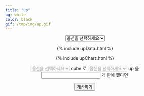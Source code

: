 ```yaml
---
title: "up"
bg: white
color: black
gif: /tmp/img/up.gif
---
```



<div style='text-align:center;'>

<select id='upSelect' style="text-align-last:center;" onchange = "changeSelect();">
	<option value='NULL'>옵션을 선택하세요</option>
	<option value='RE'>RE</option>
	<option value='EU'>EU</option>
	<option value='UL'>UL</option>
</select>

<br>

<div> 


<canvas id="upChart"></canvas>

{% include upData.html %}

{% include upChart.html %}


<select id='cubeSelect' disabled onchange='changeCubeSelect();'>
	<option value='NULL'>옵션을 선택하세요</option>
	<option value='red'>red</option>
	<option value='black'>black</option>
	<option value='additional'>additional</option>
	<option value='questionable'>questionable</option>
	<option value='expert'>expert</option>
	<option value='master'>master</option>
</select>

<span>
cube 로
</span>

<select id='cubeUpSelect' disabled>
	<option value='NULL'>옵션을 선택하세요</option>
	<option value='RE'>RE</option>
	<option value='EU'>EU</option>
	<option value='UL'>UL</option>
</select>

<span>
up 을
</span>

<input type='text' id='cubeNumber'>

<span>
개 만에 했다면
</span>

<button id='cubeNumberButton' onclick='cubeNumberCal()'>계산하기</button>

<br>

<span id='cubeNumberResultText'>
</span>

<script>
function changeCubeSelect(){
//2
	var selectCube = document.getElementById('cubeSelect');
	var selectCubeValue = selectCube.options[selectCube.selectedIndex].value;
	var selectUpCube = document.getElementById('cubeUpSelect');
	
}

function cubeNumberCal(){
//3
	var selectCube = document.getElementById('cubeSelect');
	var selectCubeValue = selectCube.options[selectCube.selectedIndex].value;

	var selectUpCube = document.getElementById('cubeUpSelect');
	var selectUpCubeValue = selectUpCube.options[selectUpCube.selectedIndex].value;

	var cubeNumberText = document.getElementById('cubeNumber');
	var resultText = document.getElementById('cubeNumberResultText');

	console.log(Number(cubeNumberText.value));
	
	var avText = '';
	var rankText = 0;
	var avTextM = '';
	var rankTextM = 0;

	for(var i=0;i < config.data.datasets.length;i++){
		config.data.datasets[i].hidden = true;
	}
	myChart.update();


	if(selectCubeValue == 'NULL'){}
	else if(selectCubeValue == 'red'){
		if(selectUpCubeValue == 'RE'){
			avText = AvRedRE/1000;
			avTextM = AvRedREM/1000;
		
			config.data.datasets[0].hidden = false;
			config.data.datasets[1].hidden = false;
			myChart.update();

			for(var i=0;i <= Number(cubeNumberText.value);i++){
				if(!isNaN(dataRedRE[i])) rankText = dataRedRE[i];
				if(i > 1010) break;
			}
			for(var i=0;i <= Number(cubeNumberText.value);i++){
				if(!isNaN(dataRedREM[i])) rankTextM = dataRedREM[i];
				if(i > 1010) break;
			}
		}
		else if(selectUpCubeValue == 'EU'){
			avText = AvRedEU/1000;
			avTextM = AvRedEUM/1000;

			config.data.datasets[0].hidden = false;
			config.data.datasets[1].hidden = false;
			myChart.update();

			for(var i = 0;i <= Number(cubeNumberText.value);i++){
				if(!isNaN(dataRedEU[i])) rankText = dataRedEU[i];
				if(i > 1010) break;
			}
			for(var i = 0;i <= Number(cubeNumberText.value);i++){
				if(!isNaN(dataRedEUM[i])) rankTextM = dataRedEUM[i];
				if(i > 1010) break;
			}
		}
		else if(selectUpCubeValue == 'UL'){
			avText = AvRedUL/1000;
			avTextM = AvRedULM/1000;

			config.data.datasets[0].hidden = false;
			config.data.datasets[1].hidden = false;
			myChart.update();

			for(var i = 0;i <= Number(cubeNumberText.value);i++){
				if(!isNaN(dataRedUL[i])) rankText = dataRedUL[i];
				if(i > 1010) break;
			}
			for(var i = 0;i <= Number(cubeNumberText.value);i++){
				if(!isNaN(dataRedULM[i])) rankTextM = dataRedULM[i];
				if(i > 1010) break;
			}
		}
	}
	else if(selectCubeValue == 'black'){
		if(selectUpCubeValue == 'RE'){
			avText = AvBlackRE/1000;
			avTextM = AvBlackREM/1000;
		
			config.data.datasets[2].hidden = false;
			config.data.datasets[3].hidden = false;
			myChart.update();

			for(var i=0;i <= Number(cubeNumberText.value);i++){
				if(!isNaN(dataBlackRE[i])) rankText = dataBlackRE[i];
				if(i > 1010) break;
			}
			for(var i=0;i <= Number(cubeNumberText.value);i++){
				if(!isNaN(dataBlackREM[i])) rankTextM = dataBlackREM[i];
				if(i > 1010) break;
			}
		}
		else if(selectUpCubeValue == 'EU'){
			avText = AvBlackEU/1000;
			avTextM = AvBlackEUM/1000;

			config.data.datasets[2].hidden = false;
			config.data.datasets[3].hidden = false;
			myChart.update();

			for(var i = 0;i <= Number(cubeNumberText.value);i++){
				if(!isNaN(dataBlackEU[i])) rankText = dataBlackEU[i];
				if(i > 1010) break;
			}
			for(var i = 0;i <= Number(cubeNumberText.value);i++){
				if(!isNaN(dataBlackEUM[i])) rankTextM = dataBlackEUM[i];
				if(i > 1010) break;
			}
		}
		else if(selectUpCubeValue == 'UL'){
			avText = AvBlackUL/1000;
			avTextM = AvBlackULM/1000;

			config.data.datasets[2].hidden = false;
			config.data.datasets[3].hidden = false;
			myChart.update();

			for(var i = 0;i <= Number(cubeNumberText.value);i++){
				if(!isNaN(dataBlackUL[i])) rankText = dataBlackUL[i];
				if(i > 1010) break;
			}
			for(var i = 0;i <= Number(cubeNumberText.value);i++){
				if(!isNaN(dataBlackULM[i])) rankTextM = dataBlackULM[i];
				if(i > 1010) break;
			}
		}
	}
	else if(selectCubeValue == 'additional'){
		if(selectUpCubeValue == 'RE'){
			avText = AvAdditionalRE/1000;
			avTextM = AvAdditionalREM/1000;
		
			config.data.datasets[4].hidden = false;
			config.data.datasets[5].hidden = false;
			myChart.update();

			for(var i=0;i <= Number(cubeNumberText.value);i++){
				if(!isNaN(dataAdditionalRE[i])) rankText = dataAdditionalRE[i];
				if(i > 1010) break;
			}
			for(var i=0;i <= Number(cubeNumberText.value);i++){
				if(!isNaN(dataAdditionalREM[i])) rankTextM = dataAdditionalREM[i];
				if(i > 1010) break;
			}
		}
		else if(selectUpCubeValue == 'EU'){
			avText = AvAdditionalEU/1000;
			avTextM = AvAdditionalEUM/1000;

			config.data.datasets[4].hidden = false;
			config.data.datasets[5].hidden = false;
			myChart.update();

			for(var i = 0;i <= Number(cubeNumberText.value);i++){
				if(!isNaN(dataAdditionalEU[i])) rankText = dataAdditionalEU[i];
				if(i > 1010) break;
			}
			for(var i = 0;i <= Number(cubeNumberText.value);i++){
				if(!isNaN(dataAdditionalEUM[i])) rankTextM = dataAdditionalEUM[i];
				if(i > 1010) break;
			}
		}
		else if(selectUpCubeValue == 'UL'){
			avText = AvAdditionalUL/1000;
			avTextM = AvAdditionalULM/1000;

			config.data.datasets[4].hidden = false;
			config.data.datasets[5].hidden = false;
			myChart.update();

			for(var i = 0;i <= Number(cubeNumberText.value);i++){
				if(!isNaN(dataAdditionalUL[i])) rankText = dataAdditionalUL[i];
				if(i > 1010) break;
			}
			for(var i = 0;i <= Number(cubeNumberText.value);i++){
				if(!isNaN(dataAdditionalULM[i])) rankTextM = dataAdditionalULM[i];
				if(i > 1010) break;
			}
		}
	}
	else if(selectCubeValue == 'questionable'){
		if(selectUpCubeValue == 'RE'){
			avText = AvQuestionableRE/1000;
			avTextM = AvQuestionableREM/1000;
		
			config.data.datasets[6].hidden = false;
			config.data.datasets[7].hidden = false;
			myChart.update();

			for(var i=0;i <= Number(cubeNumberText.value);i++){
				if(!isNaN(dataQuestionableRE[i])) rankText = dataQuestionableRE[i];
				if(i > 1010) break;
			}
			for(var i=0;i <= Number(cubeNumberText.value);i++){
				if(!isNaN(dataQuestionableREM[i])) rankTextM = dataQuestionableREM[i];
				if(i > 1010) break;
			}
		}
	}
	else if(selectCubeValue == 'expert'){
		if(selectUpCubeValue == 'RE'){
			avText = AvExpertRE/1000;
			avTextM = AvExpertREM/1000;
		
			config.data.datasets[8].hidden = false;
			config.data.datasets[9].hidden = false;
			myChart.update();

			for(var i=0;i <= Number(cubeNumberText.value);i++){
				if(!isNaN(dataExpertRE[i])) rankText = dataExpertRE[i];
				if(i > 1010) break;
			}
			for(var i=0;i <= Number(cubeNumberText.value);i++){
				if(!isNaN(dataExpertREM[i])) rankTextM = dataExpertREM[i];
				if(i > 1010) break;
			}
		}
		else if(selectUpCubeValue == 'EU'){
			avText = AvExpertEU/1000;
			avTextM = AvExpertEUM/1000;

			config.data.datasets[6].hidden = false;
			config.data.datasets[7].hidden = false;
			myChart.update();

			for(var i = 0;i <= Number(cubeNumberText.value);i++){
				if(!isNaN(dataExpertEU[i])) rankText = dataExpertEU[i];
				if(i > 1010) break;
			}
			for(var i = 0;i <= Number(cubeNumberText.value);i++){
				if(!isNaN(dataExpertEUM[i])) rankTextM = dataExpertEUM[i];
				if(i > 1010) break;
			}
		}
	}
	else if(selectCubeValue == 'master'){
		if(selectUpCubeValue == 'RE'){
			avText = AvMasterRE/1000;
			avTextM = AvMasterREM/1000;
		
			config.data.datasets[10].hidden = false;
			config.data.datasets[11].hidden = false;
			myChart.update();

			for(var i=0;i <= Number(cubeNumberText.value);i++){
				if(!isNaN(dataMasterRE[i])) rankText = dataMasterRE[i];
				if(i > 1010) break;
			}
			for(var i=0;i <= Number(cubeNumberText.value);i++){
				if(!isNaN(dataMasterREM[i])) rankTextM = dataMasterREM[i];
				if(i > 1010) break;
			}
		}
		else if(selectUpCubeValue == 'EU'){
			avText = AvMasterEU/1000;
			avTextM = AvMasterEUM/1000;

			config.data.datasets[8].hidden = false;
			config.data.datasets[9].hidden = false;
			myChart.update();

			for(var i = 0;i <= Number(cubeNumberText.value);i++){
				if(!isNaN(dataMasterEU[i])) rankText = dataMasterEU[i];
				if(i > 1010) break;
			}
			for(var i = 0;i <= Number(cubeNumberText.value);i++){
				if(!isNaN(dataMasterEUM[i])) rankTextM = dataMasterEUM[i];
				if(i > 1010) break;
			}
		}
		else if(selectUpCubeValue == 'UL'){
			avText = AvMasterUL/1000;
			avTextM = AvMasterULM/1000;

			config.data.datasets[6].hidden = false;
			config.data.datasets[7].hidden = false;
			myChart.update();

			for(var i = 0;i <= Number(cubeNumberText.value);i++){
				if(!isNaN(dataMasterUL[i])) rankText = dataMasterUL[i];
				if(i > 1010) break;
			}
			for(var i = 0;i <= Number(cubeNumberText.value);i++){
				if(!isNaN(dataMasterULM[i])) rankTextM = dataMasterULM[i];
				if(i > 1010) break;
			}
		}
	}

	console.log('avText: '+avText+'\n');
	console.log('rankText: '+rankText+'\n');
	resultText.innerText = avText + '\n' + rankText + '\n' + avTextM + '\n' + rankTextM;
}

var cubeOption = {
	re: ['red','black','additional','questionable','expert','master'],
	eu: ['red','black','additional','expert','master'],
	ul: ['red','black','additional','master'],
	
	rem: ['red','black','additional','questionable','expert','master'],
        eum: ['red','black','additional','expert','master'],
        ulm: ['red','black','additional','master'],
	
	red: ['re','eu','ul'],
	black: ['re','eu','ul'],
	additional: ['re','eu','ul'],
	questionable: ['re'],
	expert: ['re','eu'],
	master: ['re','eu','ul'],
	
	redm: ['re','eu','ul'],
        blackm: ['re','eu','ul'],
        additionalm: ['re','eu','ul'],
        questionablem: ['re'],
        expertm: ['re','eu'],
        masterm: ['re','eu','ul']
};

function changeSelect(){
//1
	var upSelectName = document.getElementById('upSelect');
	var upSelectValue = upSelectName.options[upSelectName.selectedIndex].value;
	var upSelectOption = upSelectName.options[upSelectName.selectedIndex].InnerText;
	var cubeSelect = document.getElementById('cubeSelect');
	var cubeUpSelect = document.getElementById('cubeUpSelect');
	var cubeNumber = document.getElementById('cubeNumber');

	var secondOption = '';

	switch(upSelectValue){
		case 'RE':
			secondOption = cubeOption.re;
			break;
		case 'EU':
			secondOption = cubeOption.eu;
			break;
		case 'UL':
			secondOption = cubeOption.ul;
			break;
	}

	cubeSelect.selectedIndex = 0;

	if(upSelectValue == 'NULL') cubeSelect.disabled = true;
	else{
		cubeSelect.disabled = false;
		
		cubeSelect.options.length = 0;
                for(var i = 0;i < secondOption.length;i++){
                        var seOption = document.createElement('option');
                        seOption.text = secondOption[i];
                        seOption.value = secondOption[i];
                        cubeSelect.append(seOption);
                        console.log(seOption);
                }

	}

	if(upSelectValue == 'NULL'){
		config.data.datasets.splice(0,100);
		myChart.update();
	}
	else if(upSelectValue == 'RE'){
		config.data.datasets.splice(0,100);
		myChart.update();
			
		cubeUpSelect.selectedIndex = 1;

		config.data.datasets.push(RERedDataset);
		config.data.datasets.push(RERedMDataset);

		config.data.datasets.push(REBlackDataset);
		config.data.datasets.push(REBlackMDataset);

		config.data.datasets.push(REAdditionalDataset);
		config.data.datasets.push(REAdditionalMDataset);

		config.data.datasets.push(REQuestionableDataset);
		config.data.datasets.push(REQuestionableMDataset);

		config.data.datasets.push(REExpertDataset);
		config.data.datasets.push(REExpertMDataset);

		config.data.datasets.push(REMasterDataset);
		config.data.datasets.push(REMasterMDataset);

		myChart.update();
	}
	else if(upSelectValue == 'EU'){
		config.data.datasets.splice(0,100);
		myChart.update();
		
		cubeUpSelect.selectedIndex = 2;

		config.data.datasets.push(EURedDataset);
		config.data.datasets.push(EURedMDataset);

		config.data.datasets.push(EUBlackDataset);
		config.data.datasets.push(EUBlackMDataset);

		config.data.datasets.push(EUAdditionalDataset);
		config.data.datasets.push(EUAdditionalMDataset);

		config.data.datasets.push(EUExpertDataset);
		config.data.datasets.push(EUExpertMDataset);

		config.data.datasets.push(EUMasterDataset);
		config.data.datasets.push(EUMasterMDataset);

		myChart.update();
	}
	else if(upSelectValue == 'UL'){
		config.data.datasets.splice(0,100);
		myChart.update();
		
		cubeUpSelect.selectedIndex = 3;

		config.data.datasets.push(ULRedDataset);
		config.data.datasets.push(ULRedMDataset);

		config.data.datasets.push(ULBlackDataset);
		config.data.datasets.push(ULBlackMDataset);

		config.data.datasets.push(ULAdditionalDataset);
		config.data.datasets.push(ULAdditionalMDataset);

		config.data.datasets.push(ULMasterDataset);
		config.data.datasets.push(ULMasterMDataset);

		myChart.update();
	}
}

</script>

</div>



